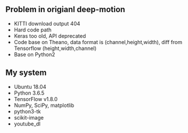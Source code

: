 ## Problem in origianl deep-motion

 - KITTI download output 404
 - Hard code path
 - Keras too old, API deprecated
 - Code base on Theano, data format is (channel,height,width), diff from Tensorflow (height,width,channel)
 - Base on Python2

## My system

 - Ubuntu 18.04
 - Python 3.6.5
 - TensorFlow v1.8.0
 - NumPy, SciPy, matplotlib
 - python3-tk
 - scikit-image
 - youtube_dl
